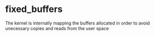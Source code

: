 # fixed_buffers

The kernel is internally mapping the buffers allocated in order to avoid unecessary copies and reads from the user space